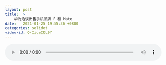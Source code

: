 ```yaml
---
layout: post
title:  >
    华为洽谈出售手机品牌 P 和 Mate
date:   2021-01-25 19:55:36 +0800
categories: solidot
video-id: Q-IiceIEL9Y
---
```


<audio src="/assets/3ec802f14c0a4ccf2320716767b97d92.mp3" style="width: 100%;" controls></audio>

